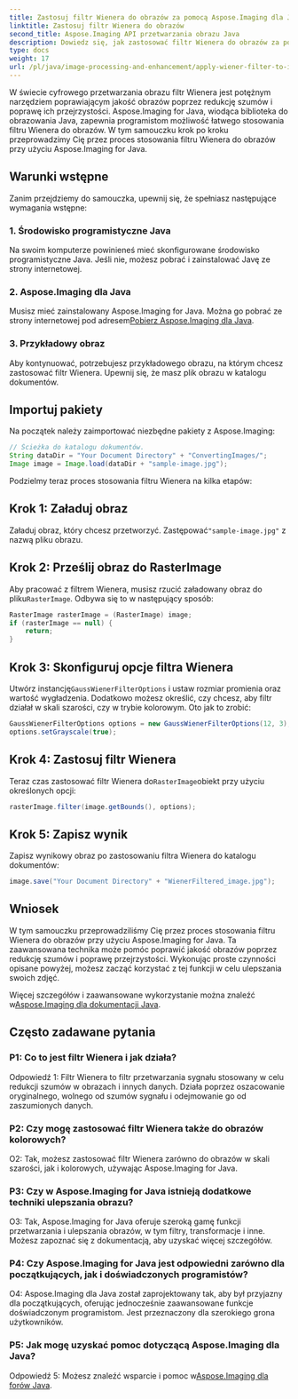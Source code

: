 ```yaml
---
title: Zastosuj filtr Wienera do obrazów za pomocą Aspose.Imaging dla Java
linktitle: Zastosuj filtr Wienera do obrazów
second_title: Aspose.Imaging API przetwarzania obrazu Java
description: Dowiedz się, jak zastosować filtr Wienera do obrazów za pomocą Aspose.Imaging for Java, poprawiając jakość obrazu i bez wysiłku redukując szumy.
type: docs
weight: 17
url: /pl/java/image-processing-and-enhancement/apply-wiener-filter-to-images/
---
```


W świecie cyfrowego przetwarzania obrazu filtr Wienera jest potężnym narzędziem poprawiającym jakość obrazów poprzez redukcję szumów i poprawę ich przejrzystości. Aspose.Imaging for Java, wiodąca biblioteka do obrazowania Java, zapewnia programistom możliwość łatwego stosowania filtru Wienera do obrazów. W tym samouczku krok po kroku przeprowadzimy Cię przez proces stosowania filtru Wienera do obrazów przy użyciu Aspose.Imaging for Java.

## Warunki wstępne

Zanim przejdziemy do samouczka, upewnij się, że spełniasz następujące wymagania wstępne:

### 1. Środowisko programistyczne Java

Na swoim komputerze powinieneś mieć skonfigurowane środowisko programistyczne Java. Jeśli nie, możesz pobrać i zainstalować Javę ze strony internetowej.

### 2. Aspose.Imaging dla Java

Musisz mieć zainstalowany Aspose.Imaging for Java. Można go pobrać ze strony internetowej pod adresem[Pobierz Aspose.Imaging dla Java](https://releases.aspose.com/imaging/java/).

### 3. Przykładowy obraz

Aby kontynuować, potrzebujesz przykładowego obrazu, na którym chcesz zastosować filtr Wienera. Upewnij się, że masz plik obrazu w katalogu dokumentów.

## Importuj pakiety

Na początek należy zaimportować niezbędne pakiety z Aspose.Imaging:

```java
// Ścieżka do katalogu dokumentów.
String dataDir = "Your Document Directory" + "ConvertingImages/";
Image image = Image.load(dataDir + "sample-image.jpg");
```

Podzielmy teraz proces stosowania filtru Wienera na kilka etapów:

## Krok 1: Załaduj obraz

 Załaduj obraz, który chcesz przetworzyć. Zastępować`"sample-image.jpg"` z nazwą pliku obrazu.

## Krok 2: Prześlij obraz do RasterImage

 Aby pracować z filtrem Wienera, musisz rzucić załadowany obraz do pliku`RasterImage`. Odbywa się to w następujący sposób:

```java
RasterImage rasterImage = (RasterImage) image;
if (rasterImage == null) {
    return;
}
```

## Krok 3: Skonfiguruj opcje filtra Wienera

 Utwórz instancję`GaussWienerFilterOptions` i ustaw rozmiar promienia oraz wartość wygładzenia. Dodatkowo możesz określić, czy chcesz, aby filtr działał w skali szarości, czy w trybie kolorowym. Oto jak to zrobić:

```java
GaussWienerFilterOptions options = new GaussWienerFilterOptions(12, 3);
options.setGrayscale(true);
```

## Krok 4: Zastosuj filtr Wienera

 Teraz czas zastosować filtr Wienera do`RasterImage`obiekt przy użyciu określonych opcji:

```java
rasterImage.filter(image.getBounds(), options);
```

## Krok 5: Zapisz wynik

Zapisz wynikowy obraz po zastosowaniu filtra Wienera do katalogu dokumentów:

```java
image.save("Your Document Directory" + "WienerFiltered_image.jpg");
```

## Wniosek

W tym samouczku przeprowadziliśmy Cię przez proces stosowania filtru Wienera do obrazów przy użyciu Aspose.Imaging for Java. Ta zaawansowana technika może pomóc poprawić jakość obrazów poprzez redukcję szumów i poprawę przejrzystości. Wykonując proste czynności opisane powyżej, możesz zacząć korzystać z tej funkcji w celu ulepszania swoich zdjęć.

 Więcej szczegółów i zaawansowane wykorzystanie można znaleźć w[Aspose.Imaging dla dokumentacji Java](https://reference.aspose.com/imaging/java/).

## Często zadawane pytania

### P1: Co to jest filtr Wienera i jak działa?

Odpowiedź 1: Filtr Wienera to filtr przetwarzania sygnału stosowany w celu redukcji szumów w obrazach i innych danych. Działa poprzez oszacowanie oryginalnego, wolnego od szumów sygnału i odejmowanie go od zaszumionych danych.

### P2: Czy mogę zastosować filtr Wienera także do obrazów kolorowych?

O2: Tak, możesz zastosować filtr Wienera zarówno do obrazów w skali szarości, jak i kolorowych, używając Aspose.Imaging for Java.

### P3: Czy w Aspose.Imaging for Java istnieją dodatkowe techniki ulepszania obrazu?

O3: Tak, Aspose.Imaging for Java oferuje szeroką gamę funkcji przetwarzania i ulepszania obrazów, w tym filtry, transformacje i inne. Możesz zapoznać się z dokumentacją, aby uzyskać więcej szczegółów.

### P4: Czy Aspose.Imaging for Java jest odpowiedni zarówno dla początkujących, jak i doświadczonych programistów?

O4: Aspose.Imaging dla Java został zaprojektowany tak, aby był przyjazny dla początkujących, oferując jednocześnie zaawansowane funkcje doświadczonym programistom. Jest przeznaczony dla szerokiego grona użytkowników.

### P5: Jak mogę uzyskać pomoc dotyczącą Aspose.Imaging dla Java?

 Odpowiedź 5: Możesz znaleźć wsparcie i pomoc w[Aspose.Imaging dla forów Java](https://forum.aspose.com/).